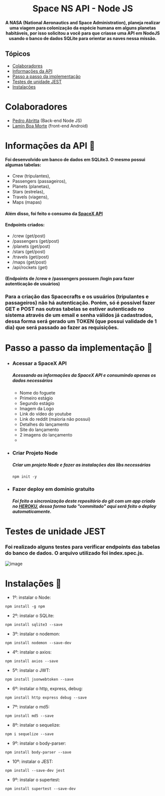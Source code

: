 <h1 align="center"> Space NS API - Node JS </h1>

<h4 align="center">   
A NASA (National Aeronautics and Space Administration), planeja realizar
uma viagem para colonização da espécie humana em alguns planetas
habitáveis, por isso solicitou a você para que criasse uma API em NodeJS
usando o banco de dados SQLite para orientar as naves nessa missão.
</h4>

## Tópicos 
- [Colaboradores](#colaboradores) 
- [Informações da API](#informações-da-api-)
- [Passo a passo da implementação](#passo-a-passo-da-implementação-)
- [Testes de unidade JEST](#testes-de-unidade-jest)
- [Instalações](#instalações-)

# Colaboradores
- <a href="https://github.com/pedro-toodoo">Pedro Abritta</a> (Back-end Node JS)
- <a href="https://github.com/Laminboamorte">Lamin Boa Morte</a> (front-end Android)

# Informações da API 📜
<h4> Foi desenvolvido um banco de dados em SQLite3. O mesmo possui algumas tabelas: </h4>

- Crew (tripulantes), 
- Passengers (passageiros), 
- Planets (planetas), 
- Stars (estrelas),
- Travels (viagens),
- Maps (mapas)

<h4> Além disso, foi feito o consumo da <a href="https://docs.spacexdata.com/">SpaceX API</a> </h4>
<h4> Endpoints criados: </h4>

- /crew (get/post) 
- /passengers (get/post)
- /planets (get/post)
- /stars (get/post)
- /travels (get/post)
- /maps (get/post)
- /api/rockets (get)

 <h4>(Endpoints de /crew e /passengers possuem /login para fazer autenticação de usuários)</h4>

<h3> Para a criação das Spacecrafts e os usuários (tripulantes e passageiros) não há autenticação. Porém, só é possível fazer GET e POST nas outras tabelas se estiver autenticado no sistema através de um email e senha válidos já cadastrados, dessa forma será gerado um TOKEN (que possui validade de 1 dia) que será passado ao fazer as requisições. </h3>


# Passo a passo da implementação 🏃
- ### Acessar a SpaceX API
    <h5>Acessando as informações da SpaceX API e consumindo apenas os dados necessários</h5>
    
    - Nome do foguete
    - Primeiro estágio
    - Segundo estágio
    - Imagem da Logo
    - Link do vídeo do youtube
    - Link do reddit (maioria não possui)
    - Detalhes do lançamento
    - Site do lançamento
    - 2 imagens do lançamento
    - 
- ### Criar Projeto Node 
    <h5>Criar um projeto Node e fazer as instalações das libs necessárias</h5>
    
    ```
    npm init -y
    ```
- ### Fazer deploy em domínio gratuito
    <h5>Foi feito a sincronização deste repositório do git com um app criado no <a href="https://dashboard.heroku.com/apps">HEROKU</a>, dessa forma tudo "commitado" aqui será feito o deploy automaticamente.</h5>
        
# Testes de unidade JEST
<h3> Foi realizado alguns testes para verificar endpoints das tabelas do banco de dados. O arquivo utilizado foi index.spec.js. </h3>

![image](https://user-images.githubusercontent.com/94690905/158018641-17f18442-4767-444a-8a23-1473f10f8a03.png)

# Instalações 🔧

- 1º: instalar o Node:
```
npm install -g npm
```
- 2º: instalar o SQLite:
```
npm install sqlite3 --save
```
- 3º: instalar o nodemon:
```
npm install nodemon --save-dev
```
- 4º: instalar o axios:
```
npm install axios --save
```
- 5º: instalar o JWT:
```
npm install jsonwebtoken --save
```
- 6º: instalar o http, express, debug:
```
npm install http express debug --save
```
- 7º: instalar o md5:
```
npm install md5 --save
```
- 8º: instalar o sequelize:
```
npm i sequelize --save
```
- 9º: instalar o body-parser:
```
npm install body-parser --save
```
- 10º: instalar o JEST:
```
npm install --save-dev jest
```
- 9º: instalar o supertest:
```
npm install supertest --save-dev
```

